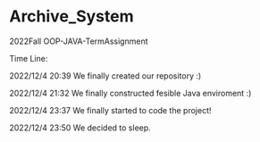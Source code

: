 # Archive_System
2022Fall OOP-JAVA-TermAssignment

Time Line:

2022/12/4 20:39 We finally created our repository :)

2022/12/4 21:32 We finally constructed fesible Java enviroment :)

2022/12/4 23:37 We finally started to code the project!

2022/12/4 23:50 We decided to sleep.
